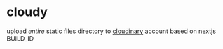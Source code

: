 # cloudy

upload *entire* static files directory to [cloudinary](https://cloudinary.com) account based on nextjs BUILD_ID
